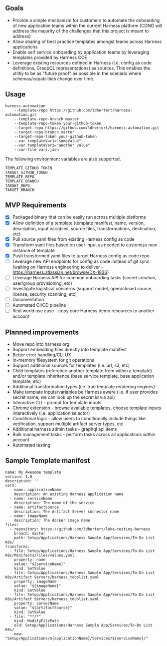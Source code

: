 Goals
-----

* Provide a simple mechanism for customers to automate the onboarding of new application teams within the current Harness platform (CDNG will address the majority of the challenges that this project is meant to address)
* Allow sharing of best practice templates amongst teams across Harness applications
* Enable self service onboarding by application teams by leveraging templates provided by Harness COE
* Leverage existing resources defined in Harness (i.e. config as code definitions, GraqpQL representations) as sources.  This enables the utiltiy to be as "future proof" as possible in the scenario where schemas/capabilities change over time.

Usage
-----

```
harness-automation 
    --template-repo https://github.com/ldhertert/harness-automation.git 
    --template-repo-branch master 
    --template-repo-token your-github-token 
    --target-repo https://github.com/ldhertert/harness-automation.git 
    --target-repo-branch master 
    --target-repo-token your-github-token 
    --var templateVar1="someValue" 
    --var templateVar2="another value" 
    --var-file vars.json
```

The following environment variables are also supported.
```
TEMPLATE_GITHUB_TOKEN
TARGET_GITHUB_TOKEN
TEMPLATE_REPO
TEMPLATE_BRANCH
TARGET_REPO
TARGET_BRANCH
```

MVP Requirements
----------------

- [x] Packaged binary that can be easily run across multiple platforms
- [x] Allow definition of a template (template manifest, name, version, description, input variables, source files, transformations, destination, etc)
- [x] Pull source yaml files from existing Harness config as code 
- [x] Transform yaml files based on user input as needed to customize new instance of template
- [x] Push transformed yaml files to target Harness config as code repo
- [ ] Leverage new API endpoints for config as code instead of git sync (waiting on Harness engineering to deliver - https://harness.atlassian.net/browse/DX-1836)
- [ ] Leverage Harness API for common onboarding tasks (secret creation, user/group provisioning, etc)
- [ ] Investigate logistical concerns (support model, open/closed source, license, security scanning, etc)
- [ ] Documentation
- [ ] Automated CI/CD pipeline
- [ ] Real world use case - copy core Harness demo resources to another account

Planned improvements
--------------------

* Move repo into harness org
* Support embedding files directly into template manifest
* Better error handling/CLI UX
* In-memory filesystem for git operations
* Support additional sources for templates (i.e. url, s3, etc)
* Child templates (reference another template from within a template) and/or template inheritence (base service template, base application template, etc)
* Additional transformation types (i.e. true template rendering engines)
* Make template inputs/variables be Harness aware (i.e. if user provides secret name, we can look up the secret id via api)
* Interactive CLI - prompt for template inputs
* Chrome extension - browse available templates, choose template inputs interactively (i.e. application selector)
* Conditional logic - allow users to conditionally include things like verification, support multiple artifact server types, etc
* Additional harness admin tasks - graphql api items
* Bulk management tasks - perform tasks across all applications within account
* Automated testing

Sample Template manifest
------------------------

```
name: My Awesome template
version: 1.0
description: ''
vars:
  - name: applicationName
    description: An existing Harness application name
  - name: serviceName
    description: The name of the service
  - name: artifactSource
    description: The Artifact Server connector name
  - name: imageName
    description: The docker image name
files:
  - repository: https://github.com/ldhertert/luke-testing-harness
    branch: master
    path: Setup/Applications/Harness Sample App/Services/To-Do List K8s/
transforms:
  - file: Setup/Applications/Harness Sample App/Services/To-Do List K8s/Manifests/Files/values.yaml
    property: name
    value: "${serviceName}"
    kind: SetValue
  - file: Setup/Applications/Harness Sample App/Services/To-Do List K8s/Artifact Servers/harness_todolist.yaml
    property: imageName
    value: "${imageName}"
    kind: SetValue
  - file: Setup/Applications/Harness Sample App/Services/To-Do List K8s/Artifact Servers/harness_todolist.yaml
    property: serverName
    value: "${artifactSource}"
    kind: SetValue
  - file: "**/*"
    kind: ModifyFilePath
    old: Setup/Applications/Harness Sample App/Services/To-Do List K8s/
    new: "Setup/Applications/${applicationName}/Services/${serviceName}/"
 ```
